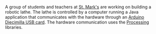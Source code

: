 A group of students and teachers at [St. Mark's](http://www.stmarksschool.org) are working on building a robotic lathe. The lathe is controlled by a computer running a Java application that communicates with the hardware through an [Arduino](http://www.arduino.cc) [Diecimilla USB card](http://www.arduino.cc/en/Main/ArduinoBoardDiecimila). The hardware communication uses the [Processing](http://www.processing.org) libraries.